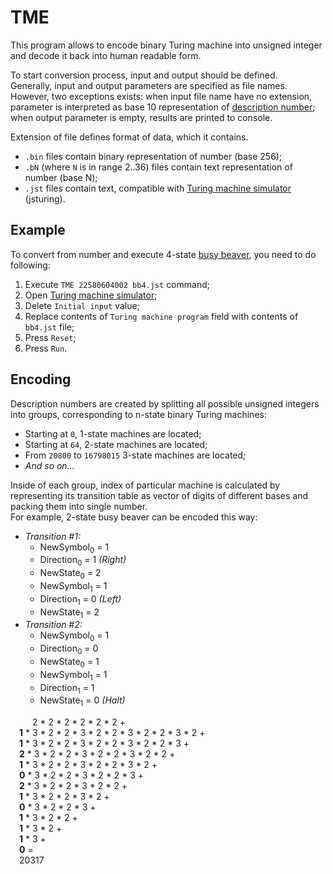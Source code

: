 # TME
This program allows to encode binary Turing machine into unsigned integer and decode it back into human readable form.  

To start conversion process, input and output should be defined.  
Generally, input and output parameters are specified as file names.  
However, two exceptions exists: when input file name have no extension, parameter is interpreted as base 10 representation of [description number](https://en.wikipedia.org/wiki/Description_number); when output parameter is empty, results are printed to console.  

Extension of file defines format of data, which it contains.  
* `.bin` files contain binary representation of number (base 256);
* `.bN` (where `N` is in range 2..36) files contain text representation of number (base N);
* `.jst` files contain text, compatible with [Turing machine simulator](https://morphett.info/turing/turing.html) (jsturing).

## Example
To convert from number and execute 4-state [busy beaver](https://en.wikipedia.org/wiki/Busy_beaver), you need to do following:  
1. Execute `TME 22580604002 bb4.jst` command;
2. Open [Turing machine simulator](https://morphett.info/turing/turing.html);
3. Delete `Initial input` value;
4. Replace contents of `Turing machine program` field with contents of `bb4.jst` file;
5. Press `Reset`;
6. Press `Run`.

## Encoding
Description numbers are created by splitting all possible unsigned integers into groups, corresponding to n-state binary Turing machines:  
* Starting at `0`, 1-state machines are located;
* Starting at `64`, 2-state machines are located;
* From `20800` to `16798015` 3-state machines are located;
* _And so on..._

Inside of each group, index of particular machine is calculated by representing its transition table as vector of digits of different bases and packing them into single number.  
For example, 2-state busy beaver can be encoded this way:  
* _Transition #1:_  
  * NewSymbol<sub>0</sub> = 1  
  * Direction<sub>0</sub> = 1 _(Right)_  
  * NewState<sub>0</sub> = 2  
  * NewSymbol<sub>1</sub> = 1  
  * Direction<sub>1</sub> = 0 _(Left)_  
  * NewState<sub>1</sub> = 2  
* _Transition #2:_  
  * NewSymbol<sub>0</sub> = 1  
  * Direction<sub>0</sub> = 0  
  * NewState<sub>0</sub> = 1  
  * NewSymbol<sub>1</sub> = 1  
  * Direction<sub>1</sub> = 1  
  * NewState<sub>1</sub> = 0 _(Halt)_  

     2 \* 2 \* 2 \* 2 \* 2 \* 2 +  
  **1** \* 3 \* 2 \* 2 \* 3 \* 2 \* 2 \* 3 \* 2 \* 2 \* 3 \* 2 +  
  **1** \* 3 \* 2 \* 2 \* 3 \* 2 \* 2 \* 3 \* 2 \* 2 \* 3 +  
  **2** \* 3 \* 2 \* 2 \* 3 \* 2 \* 2 \* 3 \* 2 \* 2 +  
  **1** \* 3 \* 2 \* 2 \* 3 \* 2 \* 2 \* 3 \* 2 +  
  **0** \* 3 \* 2 \* 2 \* 3 \* 2 \* 2 \* 3 +  
  **2** \* 3 \* 2 \* 2 \* 3 \* 2 \* 2 +  
  **1** \* 3 \* 2 \* 2 \* 3 \* 2 +  
  **0** \* 3 \* 2 \* 2 \* 3 +  
  **1** \* 3 \* 2 \* 2 +  
  **1** \* 3 \* 2 +  
  **1** \* 3 +  
  **0** =  
  20317
